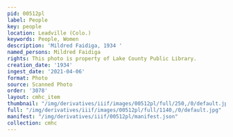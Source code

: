 ```yaml
---
pid: 00512pl
label: People
key: people
location: Leadville (Colo.)
keywords: People, Women
description: 'Mildred Faidiga, 1934 '
named_persons: Mildred Faidiga
rights: This photo is property of Lake County Public Library.
creation_date: '1934'
ingest_date: '2021-04-06'
format: Photo
source: Scanned Photo
order: '3078'
layout: cmhc_item
thumbnail: "/img/derivatives/iiif/images/00512pl/full/250,/0/default.jpg"
full: "/img/derivatives/iiif/images/00512pl/full/1140,/0/default.jpg"
manifest: "/img/derivatives/iiif/00512pl/manifest.json"
collection: cmhc
---
```

